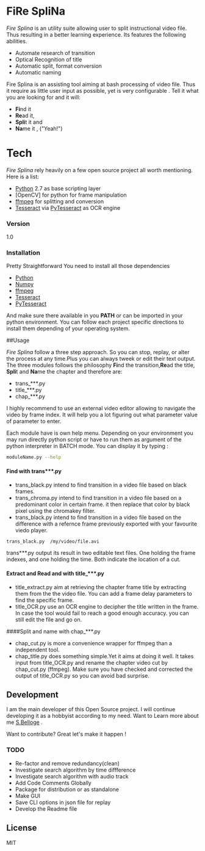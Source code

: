# FiRe SpliNa

*Fire Splina*  is an utility suite allowing user to split instructional video file. Thus resulting in a better learning experience. Its features the following abilities.

  - Automate research of transition
  - Optical Recognition of title
  - Automatic split, format conversion
  - Automatic naming

Fire Splina is an assisting tool aiming at bash processing of video file. Thus it require as little user input as possible, yet is very configurable . Tell it what you are looking for and it will:

 - **Fi**nd it
 - **Re**ad it,
 - **Spli**t it and
 - **Na**me it   , ("Yeah!")



# Tech 

*Fire Splina* rely heavily on a few open source project all worth mentioning. Here is a list:
+ [Python] 2.7 as base scripting layer
+ [OpenCV] for python for frame manipulation
+ [ffmpeg] for splitting and conversion
+ [Tesseract] via [PyTesseract] as OCR engine

### Version
1.0

### Installation
Pretty Straightforward 
You need to install all those dependencies
 + [Python] 
 + [Numpy]
 + [ffmpeg] 
 + [Tesseract] 
 + [PyTesseract] 

And make sure there available in you **PATH** or can be imported in your python environment. You can follow each project specific directions to install them depending of your operating system.

##Usage

*Fire Splina* follow a three step approach. So you can stop, replay, or alter the process at any time.Plus you can always tweek or edit their text output. The three modules follows the philosophy  **Fi**nd the transition,**Re**ad the title, **Spli**t and  **Na**me the chapter and therefore are:
 + trans_***.py
 + title_***.py
 + chap_***.py


I highly recommend to use an external video editor allowing to navigate the video by frame index. It will help you a lot figuring out what parameter value of parameter to enter.

Each module have is own help menu. Depending on your environment you may run directly python script or have to run them as argument of the python interpreter in BATCH mode. You can display it by typing :
```sh
moduleName.py --help
```
#### Find with trans***.py
+ trans_black.py intend to find transition in a video file based on black frames.
+ trans_chroma.py intend to find transition in a video file based on a predominant color in certain frame. it then replace that color by black pixel using the chromakey filter.
+ trans_black.py intend to find transition in a video file based on the difference with a refernce frame previously exported with your favourite viedo player.
```sh
trans_black.py  /my/video/file.avi
```
trans***.py output its result in two editable text files. One holding the frame indexes, and one holding the time. Both indicate the location of a cut.

#### Extract and Read and with title_***.py
+ title_extract.py aim at retrieving the chapter frame title by extracting them from the  the video file. You can add a frame delay parameters to find the specific frame.
+ title_OCR.py use an OCR engine to decipher the title written in the frame. In case the tool would fail to reach a good enough accuracy. you can still edit the file and go on.

####Split and name with chap_***.py
+ chap_cut.py  is more a convenience wrapper for ffmpeg than a independent tool. 
+ chap_title.py does something simple.Yet it aims at doing it well. It takes input from title_OCR.py and rename the chapter video cut by chap_cut.py (ffmpeg). Make sure you have checked and corrected the output of title_OCR.py so you can avoid bad surprise.

## Development
I am the main developer of this Open Source project. I will continue developing it as a hobbyist according to my need. Want to Learn more about me [S.Belloge] .

Want to contribute? Great let's make it happen !

### TODO

 - Re-factor and remove redundancy(clean) 
 - Investigate search algorithm by time diffference
 - Investigate search algorithm with audio track
 - Add Code Comments Globally
 - Package for distribution or as standalone
 - Make GUI
 - Save CLI options in json file for replay
 - Develop the Readme file


License
----

MIT


[s.belloge]:https://www.linkedin.com/pub/styvens-belloge/35/756/518/en
[Tesseract]:code.google.com/p/tesseract-ocr
[ffmpeg]:https://www.ffmpeg.org/
[Python]:https://www.python.org/
[PyTesseract]:https://pypi.python.org/pypi/pytesseract
[Numpy]: www.numpy.org/